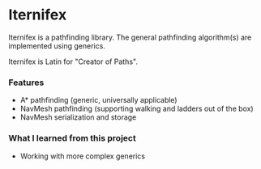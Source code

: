 Iternifex
==================

Iternifex is a pathfinding library. 
The general pathfinding algorithm(s) are implemented using generics.

Iternifex is Latin for "Creator of Paths".

### Features

* A* pathfinding (generic, universally applicable)
* NavMesh pathfinding (supporting walking and ladders out of the box)
* NavMesh serialization and storage


### What I learned from this project

* Working with more complex generics
